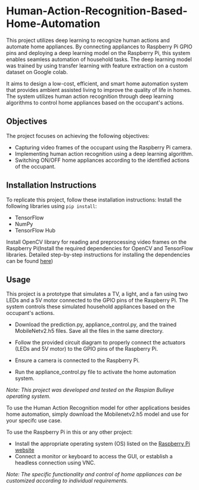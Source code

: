 # Human-Action-Recognition-Based-Home-Automation
This project utilizes deep learning to recognize human actions and automate home appliances. By connecting appliances to Raspberry Pi GPIO pins and deploying a deep learning model on the Raspberry Pi, this system enables seamless automation of household tasks.
The deep learning model was trained by using transfer learning with feature extraction on a custom dataset on Google colab.

It aims to design a low-cost, efficient, and smart home automation system that provides ambient assisted living to improve the quality of life in homes. The system utilizes human action recognition through deep learning algorithms to control home appliances based on the occupant's actions.

## **Objectives**

The project focuses on achieving the following objectives:

* Capturing video frames of the occupant using the Raspberry Pi camera.
* Implementing human action recognition using a deep learning algorithm.
* Switching ON/OFF home appliances according to the identified actions of the occupant.

## **Installation Instructions**

To replicate this project, follow these installation instructions:
Install the following libraries using `pip install`:

* TensorFlow
* NumPy
* TensorFlow Hub

Install OpenCV library for reading and preprocessing video frames on the Raspberry Pi(Install the required dependencies for OpenCV and TensorFlow libraries. Detailed step-by-step instructions for installing the dependencies can be found [here](https://www.youtube.com/watch?v=GNRg2P8Vqqs&t=182s))

## **Usage**

This project is a prototype that simulates a TV, a light, and a fan using two LEDs and a 5V motor connected to the GPIO pins of the Raspberry Pi. The system controls these simulated household appliances based on the occupant's actions.

* Download the prediction.py, appliance_control.py, and the trained MobileNetv2.h5 files. Save all the files in the same directory.

* Follow the provided circuit diagram to properly connect the actuators (LEDs and 5V motor) to the GPIO pins of the Raspberry Pi.

* Ensure a camera is connected to the Raspberry Pi.

* Run the appliance_control.py file to activate the home automation system.

*Note: This project was developed and tested on the Raspian Bulleye operating system.*

To use the Human Action Recognition model for other applications besides home automation, simply download the Mobilenetv2.h5 model and use for your specifc use case.

To use the Raspberry Pi in this or any other project:

* Install the appropriate operating system (OS) listed on the [Raspberry Pi website](https://www.raspberrypi.com/software/)
* Connect a monitor or keyboard to access the GUI, or establish a headless connection using VNC.

*Note: The specific functionality and control of home appliances can be customized according to individual requirements.*











